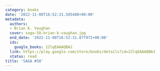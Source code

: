 ```yaml
---
category: books
date: '2022-11-08T16:52:31.585488+00:00'
metadata:
  authors:
  - Brian K. Vaughan
  cover: saga-58-brian-k-vaughan.jpg
  end_date: '2022-11-08T16:52:31.877971+00:00'
  ids:
    google_books: 22lqEAAAQBAJ
  link: https://play.google.com/store/books/details?id=22lqEAAAQBAJ
  status: read
title: 'SAGA #58'
---
```

